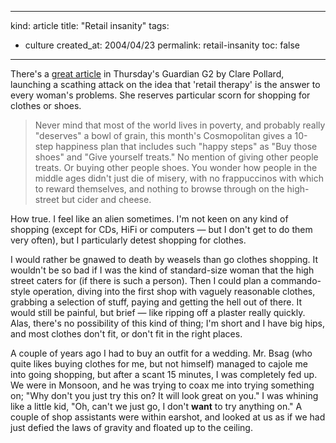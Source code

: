 -----
kind: article
title: "Retail insanity"
tags:
- culture
created_at: 2004/04/23
permalink: retail-insanity
toc: false
-----

<p>There's a <a href="http://www.guardian.co.uk/g2/story/0,3604,1200188,00.html" title="The Shopping Myth">great article</a> in Thursday's Guardian G2 by Clare Pollard, launching a scathing attack on the idea that 'retail therapy' is the answer to every woman's problems. She reserves particular scorn for shopping for clothes or shoes. </p>

<blockquote>
<p>Never mind that most of the world lives in poverty, and probably really "deserves" a bowl of grain, this month's Cosmopolitan gives a 10-step happiness plan that includes such "happy steps" as "Buy those shoes" and "Give yourself treats." No mention of giving other people treats. Or buying other people shoes. You wonder how people in the middle ages didn't just die of misery, with no frappuccinos with which to reward themselves, and nothing to browse through on the high-street but cider and cheese.</p>
</blockquote>

<p>How true. I feel like an alien sometimes. I'm not keen on any kind of shopping (except for CDs, HiFi or computers &mdash; but I don't get to do them very often), but I particularly detest shopping for clothes.</p>

<p>I would rather be gnawed to death by weasels than go clothes shopping. It wouldn't be so bad if I was the kind of standard-size woman that the high street caters for (if there is such a person). Then I could plan a commando-style operation, diving into the first shop with vaguely reasonable clothes, grabbing a selection of stuff, paying and getting the hell out of there. It would still be painful, but brief &mdash; like ripping off a plaster really quickly. Alas, there's no possibility of this kind of thing; I'm short and I have big hips, and most clothes don't fit, or don't fit in the right places.</p>

<p>A couple of years ago I had to buy an outfit for a wedding. Mr. Bsag (who quite likes buying clothes for me, but not himself) managed to cajole me into going shopping, but after a scant 15 minutes, I was completely fed up. We were in Monsoon, and he was trying to coax me into trying something on; "Why don't you just try this on? It will look great on you." I was whining like a little kid, "Oh, can't we just go, I don't <strong>want</strong> to try anything on." A couple of shop assistants were within earshot, and looked at us as if we had just defied the laws of gravity and floated up to the ceiling.</p>


